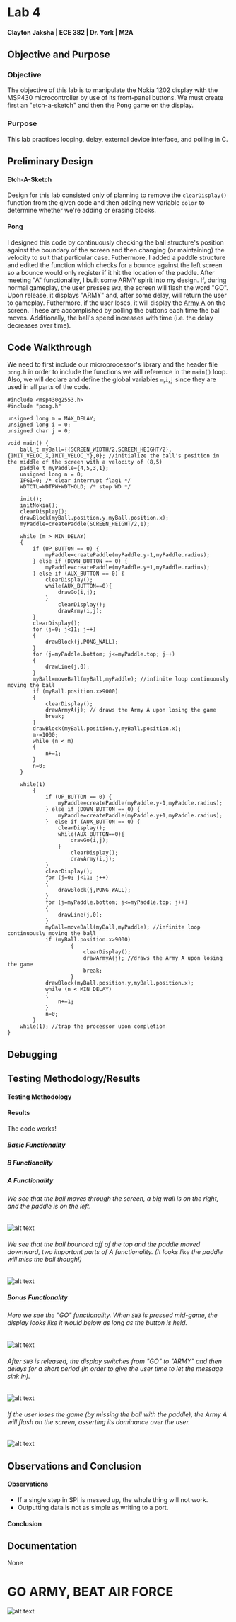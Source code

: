 Lab 4
====
#### Clayton Jaksha | ECE 382 | Dr. York | M2A

## Objective and Purpose
### Objective

The objective of this lab is to manipulate the Nokia 1202 display with the MSP430 microcontroller by use of its front-panel buttons. We must create first an "etch-a-sketch" and then the Pong game on the display.

### Purpose

This lab practices looping, delay, external device interface, and polling in C.

## Preliminary Design

#### Etch-A-Sketch

Design for this lab consisted only of planning to remove the `clearDisplay()` function from the given code and then adding new variable `color` to determine whether we're adding or erasing blocks.

#### Pong

I designed this code by continuously checking the ball structure's position against the boundary of the screen and then changing (or maintaining) the velocity to suit that particular case. Futhermore, I added a paddle structure and edited the function which checks for a bounce against the left screen so a bounce would only register if it hit the location of the paddle. After meeting "A" functionality, I built some ARMY spirit into my design. If, during normal gameplay, the user presses `SW3`, the screen will flash the word "GO". Upon release, it displays "ARMY" and, after some delay, will return the user to gameplay. Futhermore, if the user loses, it will display the [Army A](http://upload.wikimedia.org/wikipedia/commons/thumb/4/4b/Army_A.svg/661px-Army_A.svg.png) on the screen. These are accomplished by polling the buttons each time the ball moves. Additionally, the ball's speed increases with time (i.e. the delay decreases over time).

## Code Walkthrough
We need to first include our microprocessor's library and the header file `pong.h` in order to include the functions we will reference in the `main()` loop. Also, we will declare and define the global variables `m`,`i`,`j` since they are used in all parts of the code.
```
#include <msp430g2553.h>
#include "pong.h"

unsigned long m = MAX_DELAY;
unsigned long i = 0;
unsigned char j = 0;
```


```
void main() {
    ball_t myBall={{SCREEN_WIDTH/2,SCREEN_HEIGHT/2},{INIT_VELOC_X,INIT_VELOC_Y},0}; //initialize the ball's position in the middle of the screen with a velocity of (8,5)
    paddle_t myPaddle={4,5,3,1};
    unsigned long n = 0;
    IFG1=0; /* clear interrupt flag1 */
    WDTCTL=WDTPW+WDTHOLD; /* stop WD */
```
```
    init();
    initNokia();
    clearDisplay();
    drawBlock(myBall.position.y,myBall.position.x);
    myPaddle=createPaddle(SCREEN_HEIGHT/2,1);
```


```
    while (m > MIN_DELAY)
    {
        if (UP_BUTTON == 0) {
            myPaddle=createPaddle(myPaddle.y-1,myPaddle.radius);
        } else if (DOWN_BUTTON == 0) {
            myPaddle=createPaddle(myPaddle.y+1,myPaddle.radius);
        } else if (AUX_BUTTON == 0) {
    		clearDisplay();
        	while(AUX_BUTTON==0){
        		drawGo(i,j);
        	}
        		clearDisplay();
        		drawArmy(i,j);
        }
        clearDisplay();
        for (j=0; j<11; j++)
        {
            drawBlock(j,PONG_WALL);
        }
        for (j=myPaddle.bottom; j<=myPaddle.top; j++)
        {
        	drawLine(j,0);
        }
        myBall=moveBall(myBall,myPaddle); //infinite loop continuously moving the ball
        if (myBall.position.x>9000)
        {
            clearDisplay();
            drawArmyA(j); // draws the Army A upon losing the game
            break;
        }
        drawBlock(myBall.position.y,myBall.position.x);
        m-=1000;
        while (n < m)
        {
            n+=1;
        }
        n=0;
    }
```
```
    while(1)
        {
            if (UP_BUTTON == 0) {
                myPaddle=createPaddle(myPaddle.y-1,myPaddle.radius);
            } else if (DOWN_BUTTON == 0) {
                myPaddle=createPaddle(myPaddle.y+1,myPaddle.radius);
            }  else if (AUX_BUTTON == 0) {
        		clearDisplay();
            	while(AUX_BUTTON==0){
            		drawGo(i,j);
            	}
            		clearDisplay();
            		drawArmy(i,j);
            }
            clearDisplay();
            for (j=0; j<11; j++)
            {
                drawBlock(j,PONG_WALL);
            }
            for (j=myPaddle.bottom; j<=myPaddle.top; j++)
            {
            	drawLine(j,0);
            }
            myBall=moveBall(myBall,myPaddle); //infinite loop continuously moving the ball
            if (myBall.position.x>9000)
                    {
                        clearDisplay();
                        drawArmyA(j); //draws the Army A upon losing the game
                        break;
                    }
            drawBlock(myBall.position.y,myBall.position.x);
            while (n < MIN_DELAY)
            {
                n+=1;
            }
            n=0;
        }
    while(1); //trap the processor upon completion
}
```



## Debugging



## Testing Methodology/Results

#### Testing Methodology

#### Results
The code works!
##### Basic Functionality

##### B Functionality

##### A Functionality
###### We see that the ball moves through the screen, a big wall is on the right, and the paddle is on the left.
![alt text](http://i.imgur.com/z7bVnnp.jpg "It's a bird! It's a plane!")
###### We see that the ball bounced off of the top and the paddle moved downward, two important parts of A functionality. (It looks like the paddle will miss the ball though!)
![alt text](http://i.imgur.com/BTUGl2Z.jpg "It's PONG!!!")
##### Bonus Functionality
###### Here we see the "GO" functionality. When `SW3` is pressed mid-game, the display looks like it would below as long as the button is held.
![alt text](http://i.imgur.com/JOMXSLg.jpg "GO ARMY")
###### After `SW3` is released, the display switches from "GO" to "ARMY" and then delays for a short period (in order to give the user time to let the message sink in).
![alt text](http://i.imgur.com/5DsCJyo.jpg "BEAT AIR FORCE")
###### If the user loses the game (by missing the ball with the paddle), the Army A will flash on the screen, asserting its dominance over the user.
![alt text](http://i.imgur.com/DbWHULP.jpg "BEAT NAVY!!!")

## Observations and Conclusion
#### Observations

* If a single step in SPI is messed up, the whole thing will not work.
* Outputting data is not as simple as writing to a port.


#### Conclusion

## Documentation

None


# GO ARMY, BEAT AIR FORCE
![alt text](http://usarmy.vo.llnwd.net/e2/c/images/2011/11/07/226002/size0.jpg "GO ARMY, BEAT AIR FORCE")
